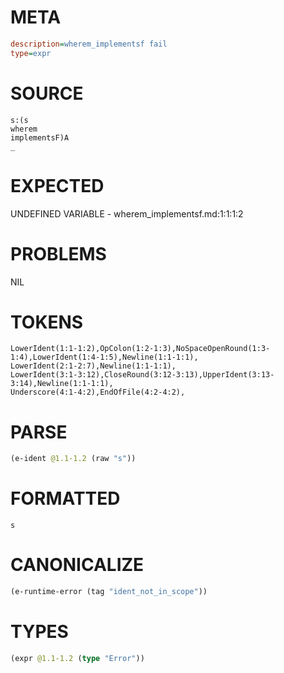 # META
~~~ini
description=wherem_implementsf fail
type=expr
~~~
# SOURCE
~~~roc
s:(s
wherem
implementsF)A
_
~~~
# EXPECTED
UNDEFINED VARIABLE - wherem_implementsf.md:1:1:1:2
# PROBLEMS
NIL
# TOKENS
~~~zig
LowerIdent(1:1-1:2),OpColon(1:2-1:3),NoSpaceOpenRound(1:3-1:4),LowerIdent(1:4-1:5),Newline(1:1-1:1),
LowerIdent(2:1-2:7),Newline(1:1-1:1),
LowerIdent(3:1-3:12),CloseRound(3:12-3:13),UpperIdent(3:13-3:14),Newline(1:1-1:1),
Underscore(4:1-4:2),EndOfFile(4:2-4:2),
~~~
# PARSE
~~~clojure
(e-ident @1.1-1.2 (raw "s"))
~~~
# FORMATTED
~~~roc
s
~~~
# CANONICALIZE
~~~clojure
(e-runtime-error (tag "ident_not_in_scope"))
~~~
# TYPES
~~~clojure
(expr @1.1-1.2 (type "Error"))
~~~
